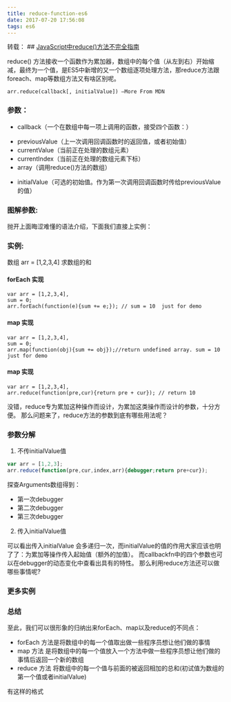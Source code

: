 ```yaml
---
title: reduce-function-es6
date: 2017-07-20 17:56:08
tags: es6
---
```


转载： ## [JavaScript中reduce()方法不完全指南](https://aotu.io/notes/2016/04/14/js-reduce/index.html)


reduce() 方法接收一个函数作为累加器，数组中的每个值（从左到右）开始缩减，最终为一个值，是ES5中新增的又一个数组逐项处理方法，那reduce方法跟foreach、map等数组方法又有啥区别呢。

```angular2html
arr.reduce(callback[, initialValue]) —More From MDN
```

### 参数：

- callback（一个在数组中每一项上调用的函数，接受四个函数：）
 + previousValue（上一次调用回调函数时的返回值，或者初始值）
 + currentValue（当前正在处理的数组元素）
 + currentIndex（当前正在处理的数组元素下标）
 + array（调用reduce()方法的数组）
- initialValue（可选的初始值。作为第一次调用回调函数时传给previousValue的值）


### 图解参数:

抛开上面晦涩难懂的语法介绍，下面我们直接上实例：

### 实例:

数组 arr = [1,2,3,4] 求数组的和

#### forEach 实现

```
var arr = [1,2,3,4],
sum = 0;
arr.forEach(function(e){sum += e;}); // sum = 10  just for demo
```

#### map 实现

```
var arr = [1,2,3,4],
sum = 0;
arr.map(function(obj){sum += obj});//return undefined array. sum = 10  just for demo
```

#### map 实现

```
var arr = [1,2,3,4],
arr.reduce(function(pre,cur){return pre + cur}); // return 10
```

没错，reduce专为累加这种操作而设计，为累加这类操作而设计的参数，十分方便。
那么问题来了，reduce方法的参数到底有哪些用法呢？


### 参数分解

1. 不传initialValue值

```javascript
var arr = [1,2,3];
arr.reduce(function(pre,cur,index,arr){debugger;return pre+cur});
```

探查Arguments数组得到：

* 第一次debugger
* 第二次debugger
* 第三次debugger

2. 传入initialValue值


可以看出传入initialValue 会多递归一次，而initialValue的值的作用大家应该也明了了：为累加等操作传入起始值（额外的加值）。
而callbackfn中的四个参数也可以在debugger的动态变化中查看出具有的特性。
那么利用reduce方法还可以做哪些事情呢?

### 更多实例

### 总结

至此，我们可以很形象的归纳出来forEach、map以及reduce的不同点：

* forEach 方法是将数组中的每一个值取出做一些程序员想让他们做的事情
* map 方法 是将数组中的每一个值放入一个方法中做一些程序员想让他们做的事情后返回一个新的数组
* reduce 方法 将数组中的每一个值与前面的被返回相加的总和(初试值为数组的第一个值或者initialValue)

有这样的格式
